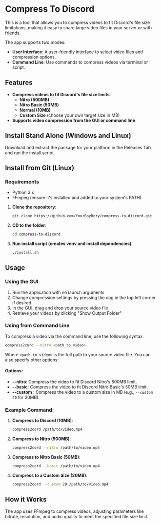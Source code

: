 
# Compress To Discord

This is a tool that allows you to compress videos to fit Discord's file size limitations, making it easy to share large video files in your server or with friends.

The app supports two modes:
- **User Interface**: A user-friendly interface to select video files and compression options.
- **Command Line**: Use commands to compress videos via terminal or script.

## Features
- **Compress videos to fit Discord's file size limits**:
  - **Nitro (500MB)**
  - **Nitro Basic (50MB)**
  - **Normal (10MB)**
  - **Custom Size** (choose your own target size in MB)
- **Supports video compression from the GUI or command line**.

  
 
## Install Stand Alone (Windows and Linux)
Download and extract the package for your platform in the Releases Tab and run the install script

## Install from Git (Linux)

### Requirements
- Python 3.x
- FFmpeg (ensure it's installed and added to your system's PATH)

1.  **Clone the repository**:
   
	```bash
	git clone https://github.com/YourBoyRory/compress-to-discord.git
	```
 
2.  **CD to the folder**:
   
	```bash
	cd compress-to-discord
	```
 
3.  **Run install script (creates venv and install dependencies)**:
   
	```bash
	./install.sh
	```
 

## Usage

### Using the GUI

1.  Run the application with no launch arguments
2. Change compression settings by pressing the cog in the top left corner if desired
3.  In the GUI, drag and drop your source video file
4. Retrieve your videos by clicking "Show Output Folder"
    

### Using from Command Line

To compress a video via the command line, use the following syntax:

```bash
compress2cord --nitro <path_to_video>
```

Where `<path_to_video>` is the full path to your source video file. You can also specify other options:

#### Options:

-   **--nitro**: Compress the video to fit Discord Nitro's 500MB limit.
-   **--basic**: Compress the video to fit Discord Nitro Basic's 50MB limit.
-   **--custom** : Compress the video to a custom size in MB (e.g., `--custom 20` for 20MB).

### Example Command:
1.  **Compress to Discord (10MB)**:
    
    ```bash
    compress2cord /path/to/video.mp4
    ```
2.  **Compress to Nitro (500MB)**:
    
    ```bash
    compress2cord --nitro /path/to/video.mp4
    ```
    
3.  **Compress to Nitro Basic (50MB)**:
    
    ```bash
    compress2cord --basic /path/to/video.mp4
    ```
    
4.  **Compress to a Custom Size (20MB)**:
    
    ```bash
    compress2cord --custom 20 /path/to/video.mp4
    ```
    

## How it Works

The app uses FFmpeg to compress videos, adjusting parameters like bitrate, resolution, and audio quality to meet the specified file size limit.
